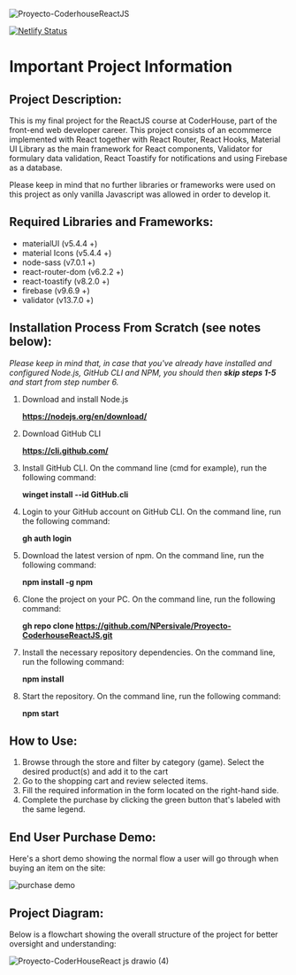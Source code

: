 ![Proyecto-CoderhouseReactJS](https://socialify.git.ci/NPersivale/Proyecto-CoderhouseReactJS/image?description=1&descriptionEditable=&font=Inter&language=1&name=1&owner=1&pattern=Signal&stargazers=1&theme=Dark)


[![Netlify Status](https://api.netlify.com/api/v1/badges/7fac8330-6591-4324-9f53-3edd6e640a0f/deploy-status)](https://app.netlify.com/sites/roaring-tapioca-9f45dd/deploys)

# Important Project Information



## Project Description:
This is my final project for the ReactJS course at CoderHouse, part of the front-end web developer career. This project consists of an ecommerce implemented with React together with React Router, React Hooks, Material UI Library as the main framework for React components, Validator for formulary data validation, React Toastify for notifications and using Firebase as a database.

Please keep in mind that no further libraries or frameworks were used on this project as only vanilla Javascript was allowed in order to develop it.



## Required Libraries and Frameworks:
- materialUI (v5.4.4 +)
- material Icons (v5.4.4 +)
- node-sass (v7.0.1 +)
- react-router-dom (v6.2.2 +)
- react-toastify (v8.2.0 +)
- firebase (v9.6.9 +)
- validator (v13.7.0 +)



## Installation Process From Scratch (see notes below):
   *Please keep in mind that, in case that you've already have installed and configured Node.js, GitHub CLI and NPM, you should then **skip steps 1-5** and start from step number 6.*
   
   
1. Download and install Node.js

   **https://nodejs.org/en/download/**
   
2. Download GitHub CLI

   **https://cli.github.com/**
   
3. Install GitHub CLI. On the command line (cmd for example), run the following command:

   **winget install --id GitHub.cli**
   
4. Login to your GitHub account on GitHub CLI. On the command line, run the following command:

   **gh auth login**

5. Download the latest version of npm. On the command line, run the following command:

   **npm install -g npm**
   
6. Clone the project on your PC. On the command line, run the following command: 
   
   **gh repo clone https://github.com/NPersivale/Proyecto-CoderhouseReactJS.git**
   
7. Install the necessary repository dependencies. On the command line, run the following command:

   **npm install**

8. Start the repository. On the command line, run the following command: 
   
   **npm start**
   

## How to Use:
1. Browse through the store and filter by category (game). Select the desired product(s) and add it to the cart
2. Go to the shopping cart and review selected items.
4. Fill the required information in the form located on the right-hand side.
5. Complete the purchase by clicking the green button that's labeled with the same legend.



## End User Purchase Demo:
Here's a short demo showing the normal flow a user will go through when buying an item on the site:


![purchase demo](https://user-images.githubusercontent.com/67163082/161161268-5f58475b-f7e6-4d8b-b9a3-68afeae464e1.gif)



## Project Diagram:
Below is a flowchart showing the overall structure of the project for better oversight and understanding:


![Proyecto-CoderHouseReact js drawio (4)](https://user-images.githubusercontent.com/67163082/161132627-53400ec4-d8d2-4144-952d-43a6da9f13ae.png)
